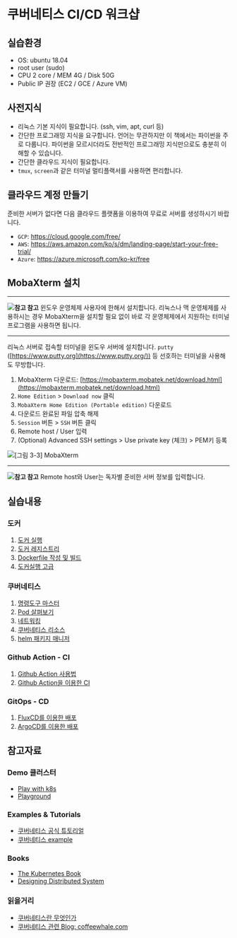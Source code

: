 # 쿠버네티스 CI/CD 워크샵

## 실습환경

- OS: ubuntu 18.04
- root user (sudo)
- CPU 2 core / MEM 4G / Disk 50G
- Public IP 권장 (EC2 / GCE / Azure VM)

## 사전지식

- 리눅스 기본 지식이 필요합니다. (ssh, vim, apt, curl 등)
- 간단한 프로그래밍 지식을 요구합니다. 언어는 무관하지만 이 책에서는 파이썬을 주로 다룹니다. 파이썬을 모르시더라도 전반적인 프로그래밍 지식만으로도 충분히 이해할 수 있습니다.
- 간단한 클라우드 지식이 필요합니다.
- `tmux`, `screen`과 같은 터미널 멀티플랙서를 사용하면 편리합니다.

## 클라우드 계정 만들기

준비한 서버가 없다면 다음 클라우드 플랫폼을 이용하여 무료로 서버를 생성하시기 바랍니다.

- `GCP`: https://cloud.google.com/free/
- `AWS`: https://aws.amazon.com/ko/s/dm/landing-page/start-your-free-trial/
- `Azure`: https://azure.microsoft.com/ko-kr/free

## MobaXterm 설치

---

**![참고](02.png) 참고** 윈도우 운영체제 사용자에 한해서 설치합니다. 리눅스나 맥 운영체제를 사용하시는 경우 MobaXterm을 설치할 필요 없이 바로 각 운영체제에서 지원하는 터미널 프로그램을 사용하면 됩니다.

---

리눅스 서버로 접속할 터미널을 윈도우 서버에 설치합니다. `putty` ([https://www.putty.org](https://www.putty.org/)) 등 선호하는 터미널을 사용해도 무방합니다.

1. MobaXterm 다운로드: [https://mobaxterm.mobatek.net/download.html](https://mobaxterm.mobatek.net/download.html)
2. `Home Edition` > `Download now` 클릭
3. `MobaXterm Home Edition (Portable edition)` 다운로드
4. 다운로드 완료된 파일 압축 해제
5. `Session` 버튼 > `SSH` 버튼 클릭
6. Remote host / User 입력
7. (Optional) Advanced SSH settings > Use private key (체크) > PEM키 등록

![[그림 3-3] MobaXterm](01.png)

---

**![참고](02.png) 참고** Remote host와 User는 독자별 준비한 서버 정보를 입력합니다.

## 실습내용

### 도커

1. [도커 실행](docker/01.md)
2. [도커 레지스트리](docker/02.md)
3. [Dockerfile 작성 및 빌드](docker/03.md)
4. [도커실행 고급](docker/04.md)

### 쿠버네티스

1. [명령도구 마스터](k8s/01.md)
2. [Pod 살펴보기](k8s/02.md)
3. [네트워킹](k8s/03.md)
4. [쿠버네티스 리소스](k8s/04.md)
5. [helm 패키지 매니저](k8s/05.md)

### Github Action - CI

1. [Github Action 사용법](cicd/01.md)
2. [Github Action을 이용한 CI](cicd/02.md)

### GitOps - CD

1. [FluxCD를 이용한 배포](cicd/03.md)
1. [ArgoCD를 이용한 배포](cicd/04.md)


## 참고자료

### Demo 클러스터
- [Play with k8s](https://labs.play-with-k8s.com/)
- [Playground](https://www.katacoda.com/courses/kubernetes/playground)

### Examples & Tutorials
- [쿠버네티스 공식 튜토리얼](https://kubernetes.io/docs/tutorials/)
- [쿠버네티스 example](https://kubernetesbyexample.com/)

### Books
- [The Kubernetes Book](https://www.amazon.com/Kubernetes-Book-Version-January-2018-ebook/dp/B072TS9ZQZ/ref=sr_1_3?ie=UTF8&qid=1528625195&sr=8-3&keywords=kubernetes&dpID=41SyKBO3UcL&preST=_SX342_QL70_&dpSrc=srch)
- [Designing Distributed System](https://azure.microsoft.com/en-us/resources/designing-distributed-systems/en-us/)

### 읽을거리
- [쿠버네티스란 무엇인가](https://subicura.com/2019/05/19/kubernetes-basic-1.html)
- [쿠버네티스 관련 Blog: coffeewhale.com](https://coffeewhale.com)
